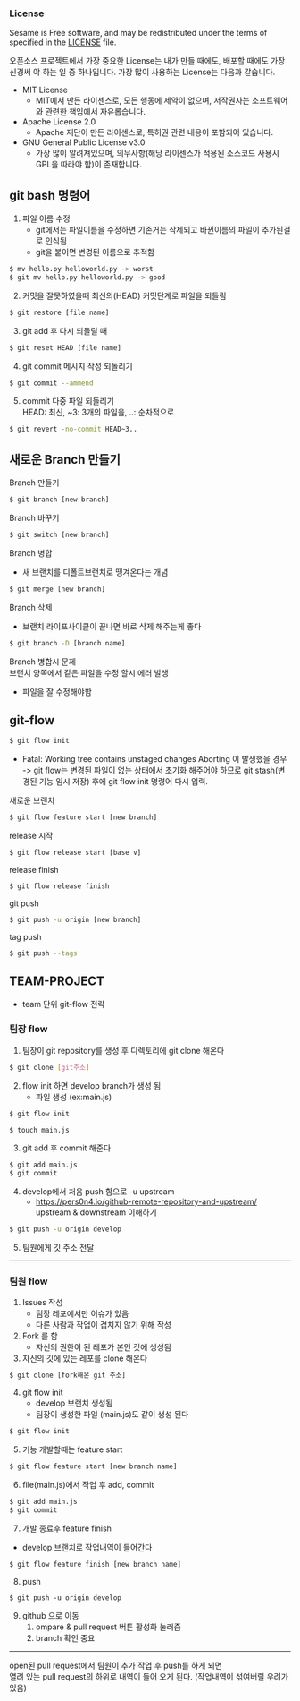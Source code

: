 ### License
Sesame is Free software, and may be redistributed under the terms of specified in the [LICENSE]() file.

오픈소스 프로젝트에서 가장 중요한 License는 내가 만들 때에도, 배포할 때에도 가장 신경써
야 하는 일 중 하나입니다.
가장 많이 사용하는 License는 다음과 같습니다.
- MIT License
   - MIT에서 만든 라이센스로, 모든 행동에 제약이 없으며, 저작권자는 소프트웨어와
관련한 책임에서 자유롭습니다.
- Apache License 2.0
  - Apache 재단이 만든 라이센스로, 특허권 관련 내용이 포함되어 있습니다.
- GNU General Public License v3.0
  - 가장 많이 알려져있으며, 의무사항(해당 라이센스가 적용된 소스코드 사용시 GPL을 따라야 함)이 존재합니다.
## git bash 명령어
1. 파일 이름 수정
    - git에서는 파일이름을 수정하면 기존거는 삭제되고 바뀐이름의 파일이 추가된걸로 인식됨
    - git을 붙이면 변경된 이름으로 추적함
```bash
$ mv hello.py helloworld.py -> worst
$ git mv hello.py helloworld.py -> good
```


2. 커밋을 잘못하였을때 최신의(HEAD) 커밋단계로 파일을 되돌림
```bash
$ git restore [file name]
```
3. git add 후 다시 되돌릴 때
```bash
$ git reset HEAD [file name]
```
4. git commit 메시지 작성 되돌리기
```bash
$ git commit --ammend
```
5. commit 다중 파일 되돌리기  
  HEAD: 최신, ~3: 3개의 파일을, ..: 순차적으로
```bash
$ git revert -no-commit HEAD~3..
```

## 새로운 Branch 만들기

Branch 만들기
```bash
$ git branch [new branch]
```
Branch 바꾸기
```bash
$ git switch [new branch]
```
Branch 병합
- 새 브랜치를 디폴트브랜치로 땡겨온다는 개념
```bash
$ git merge [new branch]
```

Branch 삭제
- 브랜치 라이프사이클이 끝나면 바로 삭제 해주는게 좋다
```bash
$ git branch -D [branch name]
```
Branch 병합시 문제<br>
브랜치 양쪽에서 같은 파일을 수정 할시 에러 발생
- 파일을 잘 수정해야함

## git-flow

```bash
$ git flow init
```
- Fatal: Working tree contains unstaged changes Aborting 이 발생했을 경우 -> git flow는 변경된 파일이 없는 상태에서 초기화 해주어야 하므로 git stash(변경된 기능 임시 저장) 후에 git flow init 명령어 다시 입력.

새로운 브랜치
```bash
$ git flow feature start [new branch]
```

release 시작
```bash
$ git flow release start [base v]
```

release finish
```bash
$ git flow release finish
```

git push
```bash
$ git push -u origin [new branch]
```

tag push
```bash
$ git push --tags
```

## TEAM-PROJECT

- team 단위 git-flow 전략
### 팀장 flow
1. 팀장이 git repository를 생성 후 디렉토리에 git clone 해온다
```bash
$ git clone [git주소]
```
2. flow init 하면 develop branch가 생성 됨  
    - 파일 생성 (ex:main.js)
```bash
$ git flow init
```

```bash
$ touch main.js
```
3. git add 후 commit 해준다
```bash
$ git add main.js
$ git commit
```
4. develop에서 처음 push 함으로 -u upstream
    - https://pers0n4.io/github-remote-repository-and-upstream/  
upstream & downstream 이해하기

```bash
$ git push -u origin develop
```

5. 팀원에게 깃 주소 전달

---

### 팀원 flow
1. Issues 작성
    - 팀장 레포에서만 이슈가 있음
    - 다른 사람과 작업이 겹치지 않기 위해 작성
2. Fork 를 함
    - 자신의 권한이 된 레포가 본인 깃에 생성됨
3. 자신의 깃에 있는 레포를 clone 해온다
```bash
$ git clone [fork해온 git 주소]
```
4. git flow init
    - develop 브랜치 생성됨
    - 팀장이 생성한 파일 (main.js)도 같이 생성 된다
```bash
$ git flow init
```
5. 기능 개발할때는 feature start
```bash
$ git flow feature start [new branch name]
```
6. file(main.js)에서 작업 후 add, commit
```bash
$ git add main.js
$ git commit
```
7. 개발 종료후 feature finish
  - develop 브랜치로 작업내역이 들어간다
```bash
$ git flow feature finish [new branch name]
```
8. push
```
$ git push -u origin develop
```
9. github 으로 이동
    1. ompare & pull request 버튼 활성화 눌러줌  
    1. branch 확인 중요

---
open된 pull request에서 팀원이 추가 작업 후 push를 하게 되면  
열려 있는 pull request의 하위로 내역이 들어 오게 된다.
(작업내역이 섞여버릴 우려가 있음)
